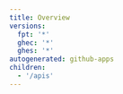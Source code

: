 ```yaml
---
title: Overview
versions:
  fpt: '*'
  ghec: '*'
  ghes: '*'
autogenerated: github-apps
children:
  - '/apis'
---
```

